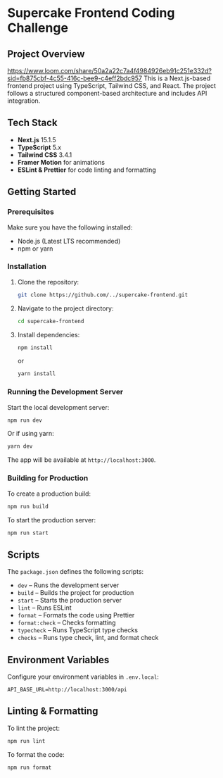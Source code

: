 # Supercake Frontend Coding Challenge

## Project Overview

https://www.loom.com/share/50a2a22c7a4f4984926eb91c251e332d?sid=fb875cbf-4c55-416c-bee9-c4eff2bdc957
This is a Next.js-based frontend project using TypeScript, Tailwind CSS, and React. The project follows a structured component-based architecture and includes API integration.

## Tech Stack

- **Next.js** 15.1.5
- **TypeScript** 5.x
- **Tailwind CSS** 3.4.1
- **Framer Motion** for animations
- **ESLint & Prettier** for code linting and formatting

## Getting Started

### Prerequisites

Make sure you have the following installed:

- Node.js (Latest LTS recommended)
- npm or yarn

### Installation

1. Clone the repository:
   ```sh
   git clone https://github.com/../supercake-frontend.git
   ```
2. Navigate to the project directory:
   ```sh
   cd supercake-frontend
   ```
3. Install dependencies:
   ```sh
   npm install
   ```
   or
   ```sh
   yarn install
   ```

### Running the Development Server

Start the local development server:

```sh
npm run dev
```

Or if using yarn:

```sh
yarn dev
```

The app will be available at `http://localhost:3000`.

### Building for Production

To create a production build:

```sh
npm run build
```

To start the production server:

```sh
npm run start
```

## Scripts

The `package.json` defines the following scripts:

- `dev` – Runs the development server
- `build` – Builds the project for production
- `start` – Starts the production server
- `lint` – Runs ESLint
- `format` – Formats the code using Prettier
- `format:check` – Checks formatting
- `typecheck` – Runs TypeScript type checks
- `checks` – Runs type check, lint, and format check

## Environment Variables

Configure your environment variables in `.env.local`:

```
API_BASE_URL=http://localhost:3000/api
```

## Linting & Formatting

To lint the project:

```sh
npm run lint
```

To format the code:

```sh
npm run format
```
